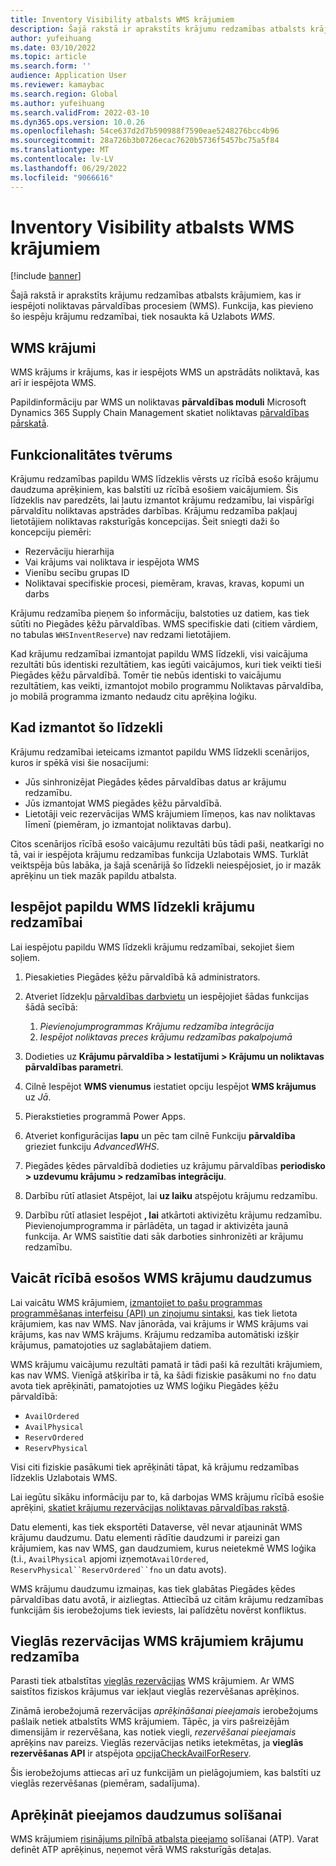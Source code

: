 ```yaml
---
title: Inventory Visibility atbalsts WMS krājumiem
description: Šajā rakstā ir aprakstīts krājumu redzamības atbalsts krājumiem, kas ir iespējoti noliktavas pārvaldības procesiem (WMS krājumiem).
author: yufeihuang
ms.date: 03/10/2022
ms.topic: article
ms.search.form: ''
audience: Application User
ms.reviewer: kamaybac
ms.search.region: Global
ms.author: yufeihuang
ms.search.validFrom: 2022-03-10
ms.dyn365.ops.version: 10.0.26
ms.openlocfilehash: 54ce637d2d7b590988f7590eae5248276bcc4b96
ms.sourcegitcommit: 28a726b3b0726ecac7620b5736f5457bc75a5f84
ms.translationtype: MT
ms.contentlocale: lv-LV
ms.lasthandoff: 06/29/2022
ms.locfileid: "9066616"
---
```

# <a name="inventory-visibility-support-for-wms-items"></a>Inventory Visibility atbalsts WMS krājumiem

[!include [banner](../includes/banner.md)]

Šajā rakstā ir aprakstīts krājumu redzamības atbalsts krājumiem, kas ir iespējoti noliktavas pārvaldības procesiem (WMS). Funkcija, kas pievieno šo iespēju krājumu redzamībai, tiek nosaukta kā Uzlabots *WMS*.

## <a name="wms-items"></a>WMS krājumi

WMS krājums ir krājums, kas ir iespējots WMS un apstrādāts noliktavā, kas arī ir iespējota WMS.

Papildinformāciju par WMS un noliktavas **pārvaldības moduli** Microsoft Dynamics 365 Supply Chain Management skatiet noliktavas [pārvaldības pārskatā](../warehousing/warehouse-management-overview.md).

## <a name="scope-of-the-feature"></a>Funkcionalitātes tvērums

Krājumu redzamības papildu WMS līdzeklis vērsts uz rīcībā esošo krājumu daudzuma aprēķiniem, kas balstīti uz rīcībā esošiem vaicājumiem. Šis līdzeklis nav paredzēts, lai ļautu izmantot krājumu redzamību, lai vispārīgi pārvaldītu noliktavas apstrādes darbības. Krājumu redzamība pakļauj lietotājiem noliktavas raksturīgās koncepcijas. Šeit sniegti daži šo koncepciju piemēri:

- Rezervāciju hierarhija
- Vai krājums vai noliktava ir iespējota WMS
- Vienību secību grupas ID
- Noliktavai specifiskie procesi, piemēram, kravas, kravas, kopumi un darbs

Krājumu redzamība pieņem šo informāciju, balstoties uz datiem, kas tiek sūtīti no Piegādes ķēžu pārvaldības. WMS specifiskie dati (citiem vārdiem, no tabulas `WHSInventReserve`) nav redzami lietotājiem.

Kad krājumu redzamībai izmantojat papildu WMS līdzekli, visi vaicājuma rezultāti būs identiski rezultātiem, kas iegūti vaicājumos, kuri tiek veikti tieši Piegādes ķēžu pārvaldībā. Tomēr tie nebūs identiski to vaicājumu rezultātiem, kas veikti, izmantojot mobilo programmu Noliktavas pārvaldība, jo mobilā programma izmanto nedaudz citu aprēķina loģiku.

## <a name="when-to-use-the-feature"></a>Kad izmantot šo līdzekli

Krājumu redzamībai ieteicams izmantot papildu WMS līdzekli scenārijos, kuros ir spēkā visi šie nosacījumi:

- Jūs sinhronizējat Piegādes ķēdes pārvaldības datus ar krājumu redzamību.
- Jūs izmantojat WMS piegādes ķēžu pārvaldībā.
- Lietotāji veic rezervācijas WMS krājumiem līmeņos, kas nav noliktavas līmenī (piemēram, jo izmantojat noliktavas darbu).

Citos scenārijos rīcībā esošo vaicājumu rezultāti būs tādi paši, neatkarīgi no tā, vai ir iespējota krājumu redzamības funkcija Uzlabotais WMS. Turklāt veiktspēja būs labāka, ja šajā scenārijā šo līdzekli neiespējosiet, jo ir mazāk aprēķinu un tiek mazāk papildu atbalsta.

## <a name="enable-the-advanced-wms-feature-for-inventory-visibility"></a>Iespējot papildu WMS līdzekli krājumu redzamībai

Lai iespējotu papildu WMS līdzekli krājumu redzamībai, sekojiet šiem soļiem.

1. Piesakieties Piegādes ķēžu pārvaldībā kā administrators.
1. Atveriet līdzekļu [pārvaldības darbvietu](../../fin-ops-core/fin-ops/get-started/feature-management/feature-management-overview.md) un iespējojiet šādas funkcijas šādā secībā:

    1. *Pievienojumprogrammas Krājumu redzamība integrācija*
    1. *Iespējot noliktavas preces krājumu redzamības pakalpojumā*

1. Dodieties uz **Krājumu pārvaldība \> Iestatījumi \> Krājumu un noliktavas pārvaldības parametri**.
1. Cilnē Iespējot **WMS vienumus** iestatiet opciju Iespējot **WMS krājumus** uz *Jā*.
1. Pierakstieties programmā Power Apps.
1. Atveriet konfigurācijas **lapu** un pēc tam cilnē Funkciju **pārvaldība** grieziet funkciju *AdvancedWHS*.
1. Piegādes ķēdes pārvaldībā dodieties uz krājumu pārvaldības **periodisko \> uzdevumu krājumu \> redzamības integrāciju**.
1. Darbību rūtī atlasiet Atspējot, lai **uz laiku** atspējotu krājumu redzamību.
1. Darbību rūtī atlasiet Iespējot **, lai** atkārtoti aktivizētu krājumu redzamību. Pievienojumprogramma ir pārlādēta, un tagad ir aktivizēta jaunā funkcija. Ar WMS saistītie dati sāk darboties sinhronizēti ar krājumu redzamību.

## <a name="query-on-hand-quantities-of-wms-items"></a>Vaicāt rīcībā esošos WMS krājumu daudzumus

Lai vaicātu WMS krājumiem, [izmantojiet to pašu programmas programmēšanas interfeisu (API) un ziņojumu sintaksi](inventory-visibility-api.md), kas tiek lietota krājumiem, kas nav WMS. Nav jānorāda, vai krājums ir WMS krājums vai krājums, kas nav WMS krājums. Krājumu redzamība automātiski izšķir krājumus, pamatojoties uz saglabātajiem datiem.

WMS krājumu vaicājumu rezultāti pamatā ir tādi paši kā rezultāti krājumiem, kas nav WMS. Vienīgā atšķirība ir tā, ka šādi fiziskie pasākumi no `fno` datu avota tiek aprēķināti, pamatojoties uz WMS loģiku Piegādes ķēžu pārvaldībā:

- `AvailOrdered`
- `AvailPhysical`
- `ReservOrdered`
- `ReservPhysical`

Visi citi fiziskie pasākumi tiek aprēķināti tāpat, kā krājumu redzamības līdzeklis Uzlabotais WMS.

Lai iegūtu sīkāku informāciju par to, kā darbojas WMS krājumu rīcībā esošie aprēķini, [skatiet krājumu rezervācijas noliktavas pārvaldības rakstā](https://www.microsoft.com/download/details.aspx?id=43284).

Datu elementi, kas tiek eksportēti Dataverse, vēl nevar atjaunināt WMS krājumu daudzumu. Datu elementi rādītie daudzumi ir pareizi gan krājumiem, kas nav WMS, gan daudzumiem, kurus neietekmē WMS loģika (t.i., `AvailPhysical` apjomi izņemot`AvailOrdered`, `ReservPhysical``ReservOrdered``fno` un datu avots).

WMS krājumu daudzumu izmaiņas, kas tiek glabātas Piegādes ķēdes pārvaldības datu avotā, ir aizliegtas. Attiecībā uz citām krājumu redzamības funkcijām šis ierobežojums tiek ieviests, lai palīdzētu novērst konfliktus.

## <a name="soft-reservations-on-wms-items-in-inventory-visibility"></a>Vieglās rezervācijas WMS krājumiem krājumu redzamība

Parasti tiek atbalstītas [vieglās rezervācijas](inventory-visibility-reservations.md) WMS krājumiem. Ar WMS saistītos fiziskos krājumus var iekļaut vieglās rezervēšanas aprēķinos. 

Zināmā ierobežojumā rezervācijas *aprēķināšanai pieejamais* ierobežojums pašlaik netiek atbalstīts WMS krājumiem. Tāpēc, ja virs pašreizējām dimensijām ir rezervēšana, kas notiek viegli, *rezervēšanai pieejamais* aprēķins nav pareizs. Vieglās rezervācijas netiks ietekmētas, ja **vieglās rezervēšanas API** ir atspējota [opcijaCheckAvailForReserv](inventory-visibility-api.md#create-one-reservation-event).

Šis ierobežojums attiecas arī uz funkcijām un pielāgojumiem, kas balstīti uz vieglās rezervēšanas (piemēram, sadalījuma).

## <a name="calculate-available-to-promise-quantities"></a>Aprēķināt pieejamos daudzumus solīšanai

WMS krājumiem [risinājums pilnībā atbalsta pieejamo](inventory-visibility-available-to-promise.md) solīšanai (ATP). Varat definēt ATP aprēķinus, neņemot vērā WMS raksturīgās detaļas.
